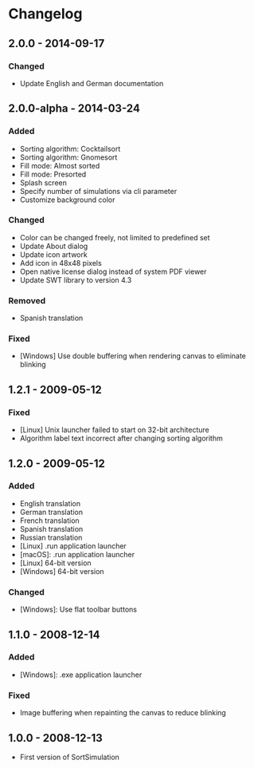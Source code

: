 # Changelog

## 2.0.0 - 2014-09-17

### Changed
- Update English and German documentation

## 2.0.0-alpha - 2014-03-24

### Added
- Sorting algorithm: Cocktailsort
- Sorting algorithm: Gnomesort
- Fill mode: Almost sorted
- Fill mode: Presorted
- Splash screen
- Specify number of simulations via cli parameter
- Customize background color

### Changed
- Color can be changed freely, not limited to predefined set
- Update About dialog
- Update icon artwork
- Add icon in 48x48 pixels
- Open native license dialog instead of system PDF viewer
- Update SWT library to version 4.3

### Removed
- Spanish translation

### Fixed
- [Windows] Use double buffering when rendering canvas to eliminate blinking

## 1.2.1 - 2009-05-12

### Fixed
- [Linux] Unix launcher failed to start on 32-bit architecture
- Algorithm label text incorrect after changing sorting algorithm

## 1.2.0 - 2009-05-12

### Added
- English translation
- German translation
- French translation
- Spanish translation
- Russian translation
- [Linux] .run application launcher
- [macOS]: .run application launcher
- [Linux] 64-bit version
- [Windows] 64-bit version

### Changed
- [Windows]: Use flat toolbar buttons

## 1.1.0 - 2008-12-14

### Added
- [Windows]: .exe application launcher

### Fixed
- Image buffering when repainting the canvas to reduce blinking

## 1.0.0 - 2008-12-13

- First version of SortSimulation
